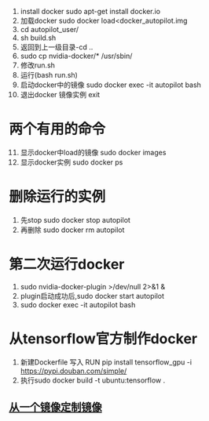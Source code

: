 1. install docker
sudo apt-get install docker.io
2. 加载docker
sudo docker load<docker_autopilot.img
3. cd autopilot_user/
4. sh build.sh
5. 返回到上一级目录-cd ..
6. sudo cp nvidia-docker/* /usr/sbin/
7. 修改run.sh
8. 运行(bash run.sh)
9. 启动docker中的镜像
sudo docker exec -it autopilot bash
10. 退出docker 镜像实例 exit

# 两个有用的命令
11. 显示docker中load的镜像 sudo docker images
12. 显示docker实例 sudo docker ps

# 删除运行的实例
1. 先stop
sudo docker stop autopilot
2. 再删除
sudo docker rm autopilot

# 第二次运行docker
1. sudo nvidia-docker-plugin >/dev/null 2>&1 &
2. plugin启动成功后,sudo docker start autopilot
3. sudo docker exec -it autopilot bash

# 从tensorflow官方制作docker
1. 新建Dockerfile
写入 RUN pip install tensorflow_gpu -i https://pypi.douban.com/simple/
2. 执行sudo docker build -t ubuntu:tensorflow .

## [从一个镜像定制镜像](https://bingohuang.gitbooks.io/docker_practice/content/image/build.html)
